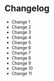 # Changelog

- Change 1
- Change 2
- Change 3
- Change 4
- Change 5
- Change 6
- Change 7
- Change 8
- Change 9
- Change 10
- Change 11